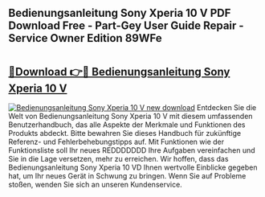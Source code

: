## Bedienungsanleitung Sony Xperia 10 V PDF Download Free - Part-Gey User Guide Repair - Service Owner Edition 89WFe

# <h2><a href="http://df2oev.blite.top/?on=Bedienungsanleitung+Sony+Xperia+10+V">🔗Download 👉🔴 Bedienungsanleitung Sony Xperia 10 V</a></h2>

[![Bedienungsanleitung Sony Xperia 10 V new download](https://i.imgur.com/lujVjoI.png)](http://df2oev.blite.top/?on=Bedienungsanleitung+Sony+Xperia+10+V)
Entdecken Sie die Welt von Bedienungsanleitung Sony Xperia 10 V mit diesem umfassenden Benutzerhandbuch, das alle Aspekte der Merkmale und Funktionen des Produkts abdeckt. Bitte bewahren Sie dieses Handbuch für zukünftige Referenz- und Fehlerbehebungstipps auf. Mit Funktionen wie der Funktionsliste soll Ihr neues REDDDDDDD Ihre Aufgaben vereinfachen und Sie in die Lage versetzen, mehr zu erreichen. Wir hoffen, dass das Bedienungsanleitung Sony Xperia 10 VD Ihnen wertvolle Einblicke gegeben hat, um Ihr neues Gerät in Schwung zu bringen. Wenn Sie auf Probleme stoßen, wenden Sie sich an unseren Kundenservice.
